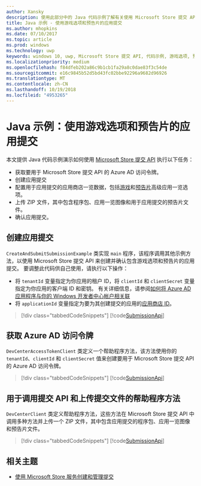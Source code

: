 ```yaml
---
author: Xansky
description: 使用此部分中的 Java 代码示例了解有关使用 Microsoft Store 提交 API 提交游戏选项和预报片的详细信息。
title: Java 示例 - 使用游戏选项和预告片的应用提交
ms.author: mhopkins
ms.date: 07/10/2017
ms.topic: article
ms.prod: windows
ms.technology: uwp
keywords: windows 10, uwp, Microsoft Store 提交 API, 代码示例, 游戏选项, 预告片, 高级应用一览, java
ms.localizationpriority: medium
ms.openlocfilehash: f84dfeb202a86c9b1cb1fa29a8c0dae83f3c54de
ms.sourcegitcommit: e16c9845b52d5bd43fc02bbe92296a9682d96926
ms.translationtype: MT
ms.contentlocale: zh-CN
ms.lasthandoff: 10/19/2018
ms.locfileid: "4953265"
---
```

# <a name="java-sample-app-submission-with-game-options-and-trailers"></a>Java 示例：使用游戏选项和预告片的应用提交

本文提供 Java 代码示例演示如何使用 [Microsoft Store 提交 API](create-and-manage-submissions-using-windows-store-services.md) 执行以下任务：

* 获取要用于 Microsoft Store 提交 API 的 Azure AD 访问令牌。
* 创建应用提交
* 配置用于应用提交的应用商店一览数据，包括[游戏](manage-app-submissions.md#gaming-options-object)和[预告片](manage-app-submissions.md#trailer-object)高级应用一览选项。
* 上传 ZIP 文件，其中包含程序包、应用一览图像和用于应用提交的预告片文件。
* 确认应用提交。

<span id="create-app-submission" />

## <a name="create-an-app-submission"></a>创建应用提交

```CreateAndSubmitSubmissionExample``` 类实现 ```main``` 程序，该程序调用其他示例方法，以使用 Microsoft Store 提交 API 来创建并确认包含游戏选项和预告片的应用提交。 要调整此代码供自己使用，请执行以下操作：

* 将 ```tenantId``` 变量指定为你应用的租户 ID，将 ```clientId``` 和 ```clientSecret``` 变量指定为你应用的客户端 ID 和密钥。 有关详细信息，请参阅[如何将 Azure AD 应用程序与你的 Windows 开发者中心帐户相关联](create-and-manage-submissions-using-windows-store-services.md#how-to-associate-an-azure-ad-application-with-your-windows-dev-center-account)
* 将 ```applicationId``` 变量指定为要为其创建提交的应用的[应用商店 ID](in-app-purchases-and-trials.md#store-ids)。

> [!div class="tabbedCodeSnippets"]
[!code[SubmissionApi](./code/StoreServicesExamples_SubmissionAdvancedListings/java/CreateAndSubmitSubmissionExample.java#L1-L313)]

<span id="token" />

## <a name="obtain-an-azure-ad-access-token"></a>获取 Azure AD 访问令牌

```DevCenterAccessTokenClient``` 类定义一个帮助程序方法，该方法使用你的 ```tenantId```、```clientId``` 和 ```clientSecret``` 值来创建要用于 Microsoft Store 提交 API 的 Azure AD 访问令牌。

> [!div class="tabbedCodeSnippets"]
[!code[SubmissionApi](./code/StoreServicesExamples_SubmissionAdvancedListings/java/DevCenterAccessTokenClient.java#L1-L69)]

<span id="utilities" />

## <a name="helper-methods-to-invoke-the-submission-api-and-upload-submission-files"></a>用于调用提交 API 和上传提交文件的帮助程序方法

```DevCenterClient``` 类定义帮助程序方法，这些方法在 Microsoft Store 提交 API 中调用多种方法并上传一个 ZIP 文件，其中包含应用提交的程序包、应用一览图像和预告片文件。

> [!div class="tabbedCodeSnippets"]
[!code[SubmissionApi](./code/StoreServicesExamples_SubmissionAdvancedListings/java/DevCenterClient.java#L1-L224)]

## <a name="related-topics"></a>相关主题

* [使用 Microsoft Store 服务创建和管理提交](create-and-manage-submissions-using-windows-store-services.md)
